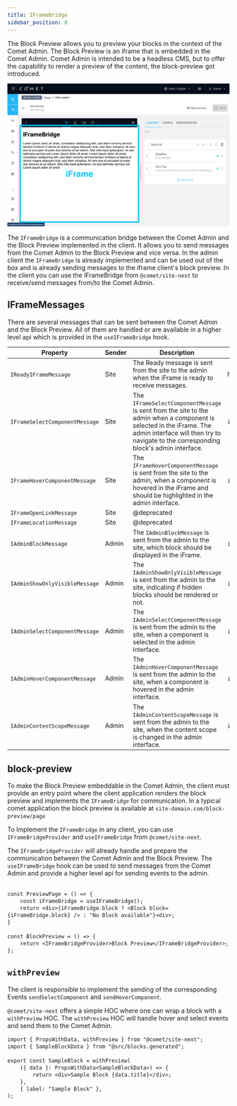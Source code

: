 ```yaml
---
title: IFrameBridge
sidebar_position: 8
---
```


The Block Preview allows you to preview your blocks in the context of the Comet Admin. The Block Preview is an iframe that is embedded in the Comet Admin. Comet Admin is intended to be a headless CMS, but to offer the capability to render a preview of the content, the block-preview got introduced.

![IFrame](images/iframe.png)

The `IFrameBridge` is a communication bridge between the Comet Admin and the Block Preview implemented in the client. It allows you to send messages from the Comet Admin to the Block Preview and vice versa. In the admin client the `IFrameBridge` is already implemented and can be used out of the box and is already sending messages to the iframe client's block preview. In the client you can use the IFrameBridge from `@comet/site-next` to receive/send messages from/to the Comet Admin.

## IFrameMessages

There are several messages that can be sent between the Comet Admin and the Block Preview. All of them are handled or are available in a higher level api which is provided in the `useIFrameBridge` hook.

| Property                       | Sender | Description                                                                                                                                                                                                   | available                                  |
| ------------------------------ | ------ | ------------------------------------------------------------------------------------------------------------------------------------------------------------------------------------------------------------- | ------------------------------------------ |
| `IReadyIFrameMessage`          | Site   | The Ready message is sent from the site to the admin when the iFrame is ready to receive messages.                                                                                                            | handled in `IFrameBridgeProvider`          |
| `IFrameSelectComponentMessage` | Site   | The `IFrameSelectComponentMessage` is sent from the site to the admin when a component is selected in the iFrame. The admin interface will then try to navigate to the corresponding block's admin interface. | `iFrameBridge.sendSelectComponent("id")`   |
| `IFrameHoverComponentMessage`  | Site   | The `IFrameHoverComponentMessage` is sent from the site to the admin, when a component is hovered in the iFrame and should be highlighted in the admin interface.                                             | `iFrameBridge.sendHoverComponent("route")` |
| `IFrameOpenLinkMessage`        | Site   | @deprecated                                                                                                                                                                                                   |
| `IFrameLocationMessage`        | Site   | @deprecated                                                                                                                                                                                                   |
| `IAdminBlockMessage`           | Admin  | The `IAdminBlockMessage` is sent from the admin to the site, which block should be displayed in the iFrame.                                                                                                   | `iFrameBridge.sendBlockState()`            |
| `IAdminShowOnlyVisibleMessage` | Admin  | The `IAdminShowOnlyVisibleMessage` is sent from the admin to the site, indicating if hidden blocks should be rendered or not.                                                                                 | `iFrameBridge.sendShowOnlyVisible(true)`   |
| `IAdminSelectComponentMessage` | Admin  | The `IAdminSelectComponentMessage` is sent from the admin to the site, when a component is selected in the admin interface.                                                                                   | `iFrameBridge.sendSelectComponent("id")`   |
| `IAdminHoverComponentMessage`  | Admin  | The `IAdminHoverComponentMessage` is sent from the admin to the site, when a component is hovered in the admin interface.                                                                                     | `iFrameBridge.sendHoverComponent("id")`    |
| `IAdminContentScopeMessage`    | Admin  | The `IAdminContentScopeMessage` is sent from the admin to the site, when the content scope is changed in the admin interface.                                                                                 | `iFrameBridge.sendContentScope(scope)`     |

## block-preview

To make the Block Preview embeddable in the Comet Admin, the client must provide an entry point where the client application renders the block preview and implements the `IFrameBridge` for communication. In a typical comet application the block preview is available at `site-domain.com/block-preview/page`

To Implement the `IFrameBridge` in any client, you can use `IFrameBridgeProvider` and `useIFrameBridge` from `@comet/site-next`.

The `IFrameBridgeProvider` will already handle and prepare the communication between the Comet Admin and the Block Preview. The `useIFrameBridge` hook can be used to send messages from the Comet Admin and provide a higher level api for sending events to the admin.

```tsx

const PreviewPage = () => {
    const iFrameBridge = useIFrameBridge();
    return <div>{iFrameBridge.block ? <Block block={iFrameBridge.block} /> : "No Block available"}<div>;
}

const BlockPreview = () => {
    return <IFrameBridgeProvider>Block Preview</IFrameBridgeProvider>;
};
```

## `withPreview`

The client is responsible to implement the sending of the corresponding Events `sendSelectComponent` and `sendHoverComponent`.

`@comet/site-next` offers a simple HOC where one can wrap a block with a `withPreview` HOC. The `withPreview` HOC will handle hover and select events and send them to the Comet Admin.

```tsx
import { PropsWithData, withPreview } from "@comet/site-next";
import { SampleBlockData } from "@src/blocks.generated";

export const SampleBlock = withPreview(
    ({ data }: PropsWithData<SampleBlockData>) => {
        return <div>Sample Block {data.title}</div>;
    },
    { label: "Sample Block" },
);
```
